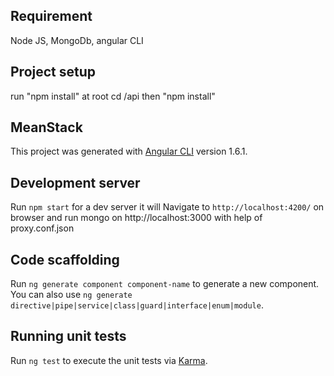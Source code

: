 ## Requirement 
Node JS, MongoDb, angular CLI

## Project setup 
run "npm install" at root 
cd /api then "npm install"

## MeanStack

This project was generated with [Angular CLI](https://github.com/angular/angular-cli) version 1.6.1.

## Development server

Run `npm start` for a dev server it will Navigate to `http://localhost:4200/` on browser and run mongo on  http://localhost:3000 with help of proxy.conf.json 

## Code scaffolding

Run `ng generate component component-name` to generate a new component. You can also use `ng generate directive|pipe|service|class|guard|interface|enum|module`.


## Running unit tests

Run `ng test` to execute the unit tests via [Karma](https://karma-runner.github.io).